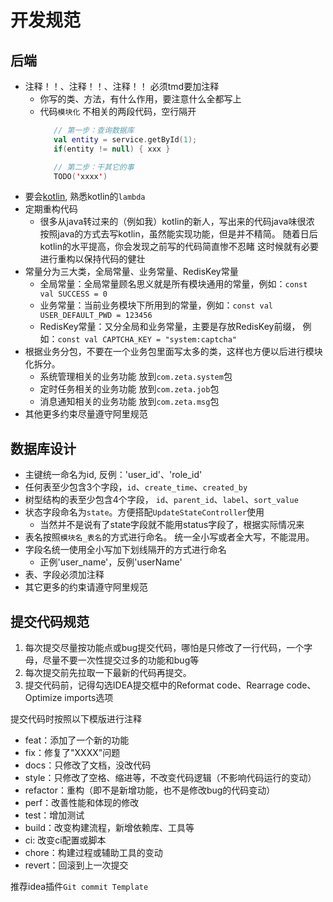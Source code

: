 # 开发规范

## 后端
- 注释！！、注释！！、注释！！ 必须tmd要加注释
  - 你写的类、方法，有什么作用，要注意什么全都写上
  - 代码`模块化` 不相关的两段代码，空行隔开
    ```kotlin
       // 第一步：查询数据库
       val entity = service.getById(1);
       if(entity != null) { xxx }
    
       // 第二步：干其它的事
       TODO('xxxx')   
    ```
- 要会[kotlin](https://www.kotlincn.net/docs/reference/keyword-reference.html), 熟悉kotlin的`lambda`
- 定期重构代码
  - 很多从java转过来的（例如我）kotlin的新人，写出来的代码java味很浓
    按照java的方式去写kotlin，虽然能实现功能，但是并不精简。
    随着日后kotlin的水平提高，你会发现之前写的代码简直惨不忍睹
    这时候就有必要进行重构以保持代码的健壮
- 常量分为三大类，全局常量、业务常量、RedisKey常量
  - 全局常量：全局常量顾名思义就是所有模块通用的常量，例如：`const val SUCCESS = 0`
  - 业务常量：当前业务模块下所用到的常量，例如：`const val USER_DEFAULT_PWD = 123456`
  - RedisKey常量：又分全局和业务常量，主要是存放RedisKey前缀， 例如：`const val CAPTCHA_KEY = "system:captcha"`
- 根据业务分包，不要在一个业务包里面写太多的类，这样也方便以后进行模块化拆分。 
  - 系统管理相关的业务功能 放到`com.zeta.system`包
  - 定时任务相关的业务功能 放到`com.zeta.job`包
  - 消息通知相关的业务功能 放到`com.zeta.msg`包
- 其他更多约束尽量遵守阿里规范

## 数据库设计
- 主键统一命名为id, 反例：'user_id'、'role_id'
- 任何表至少包含3个字段，`id`、`create_time`、`created_by`
- 树型结构的表至少包含4个字段， `id`、`parent_id`、`label`、`sort_value`
- 状态字段命名为`state`。方便搭配`UpdateStateController`使用
  - 当然并不是说有了state字段就不能用status字段了，根据实际情况来
- 表名按照`模块名_表名`的方式进行命名。 统一全小写或者全大写，不能混用。
- 字段名统一使用全小写加下划线隔开的方式进行命名
  - 正例'user_name'，反例'userName'
- 表、字段必须加注释
- 其它更多的约束请遵守阿里规范

## 提交代码规范
1. 每次提交尽量按功能点或bug提交代码，哪怕是只修改了一行代码，一个字母，尽量不要一次性提交过多的功能和bug等
2. 每次提交前先拉取一下最新的代码再提交。
3. 提交代码前，记得勾选IDEA提交框中的Reformat code、Rearrage code、Optimize imports选项

提交代码时按照以下模版进行注释
- feat：添加了一个新的功能
- fix：修复了"XXXX"问题
- docs：只修改了文档，没改代码
- style：只修改了空格、缩进等，不改变代码逻辑（不影响代码运行的变动）
- refactor：重构（即不是新增功能，也不是修改bug的代码变动）
- perf：改善性能和体现的修改
- test：增加测试
- build：改变构建流程，新增依赖库、工具等
- ci: 改变ci配置或脚本
- chore：构建过程或辅助工具的变动
- revert：回滚到上一次提交

推荐idea插件`Git commit Template`
